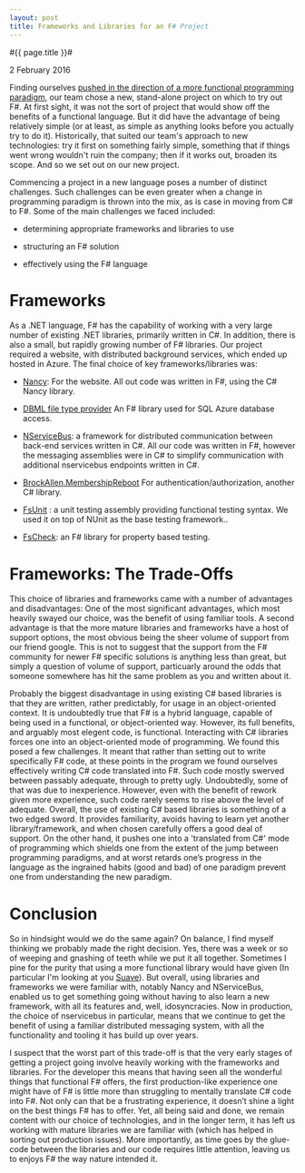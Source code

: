 ```yaml
---
layout: post
title: Frameworks and Libraries for an F# Project
---
```


#{{ page.title }}#

<p class="meta">2 February 2016</p>


Finding ourselves [pushed in the direction of a more functional programming paradigm](http://hombredequeso.id.au/2016/01/29/why-so-functional.html), our team chose a new, stand-alone project on which to try out F#. At first sight, it was not the sort of project that would show off the benefits of a functional language. But it did have the advantage of being relatively simple (or at least, as simple as anything looks before you actually try to do it). Historically, that suited our team's approach to new technologies: try it first on something fairly simple, something that if things went wrong wouldn't ruin the company; then if it works out, broaden its scope. And so we set out on our new project.

Commencing a project in a new language poses a number of distinct challenges. Such challenges can be even greater when a change in programming paradigm is thrown into the mix, as is case in moving from C# to F#. Some of the main challenges we faced included:

* determining appropriate frameworks and libraries to use

* structuring an F# solution

* effectively using the F# language


# Frameworks
As a .NET language, F# has the capability of working with a very large number of existing .NET libraries, primarily written in C#. In addition, there is also a small, but rapidly growing number of F# libraries.
Our project required a website, with distributed background services, which ended up hosted in Azure. The final choice of key frameworks/libraries was:

* [Nancy](http://nancyfx.org/): For the website. All out code was written in F#, using the C# Nancy library.

* [DBML file type provider](https://msdn.microsoft.com/en-us/library/hh361039.aspx) An F# library used for SQL Azure database access.

* [NServiceBus](http://particular.net/nservicebus): a framework for distributed communication between back-end services written in C#. All our code was written in F#, however the messaging assemblies were in C# to simplify communication with additional nservicebus endpoints written in C#.

* [BrockAllen.MembershipReboot](https://github.com/brockallen/BrockAllen.MembershipReboot) For authentication/authorization, another C# library.

* [FsUnit](https://github.com/fsprojects/FsUnit) : a unit testing assembly providing functional testing syntax. We used it on top of NUnit as the base testing framework..

* [FsCheck](https://github.com/fscheck/FsCheck): an F# library for property based testing.

    
# Frameworks: The Trade-Offs
This choice of libraries and frameworks came with a number of advantages and disadvantages:
One of the most significant advantages, which most heavily swayed our choice, was the benefit of using familiar tools.
A second advantage is that the more mature libraries and frameworks have a host of support options, the most obvious being the sheer volume of support from our friend google. This is not to suggest that the support from the F# community for newer F# specific solutions is anything less than great, but simply a question of volume of support, particuarly around the odds that someone somewhere has hit the same problem as you and written about it.

Probably the biggest disadvantage in using existing C# based libraries is that they are written, rather predictably, for usage in an object-oriented context. It is undoubtedly true that F# is a hybrid language, capable of being used in a functional, or object-oriented way. However, its full benefits, and arguably most elegent code, is functional. Interacting with C# libraries forces one into an object-oriented mode of programming. We found this posed a few challenges. It meant that rather than setting out to write specifically F# code, at these points in the program we found ourselves effectively writing C# code translated into F#. Such code mostly swerved between passably adequate, through to pretty ugly. Undoubtedly, some of that was due to inexperience. However, even with the benefit of rework given more experience, such code rarely seems to rise above the level of adequate. Overall, the use of existing C# based libraries is something of a two edged sword. It provides familiarity, avoids having to learn yet another library/framework, and when chosen carefully offers a good deal of support. On the other hand, it pushes one into a 'translated from C#' mode of programming which shields one from the extent of the jump between programming paradigms, and at worst retards one’s progress in the language as the ingrained habits (good and bad) of one paradigm prevent one from understanding the new paradigm.

# Conclusion
So in hindsight would we do the same again? On balance, I find myself thinking we probably made the right decision. Yes, there was a week or so of weeping and gnashing of teeth while we put it all together. Sometimes I pine for the purity that using a more functional library would have given (In particular I'm looking at you [Suave](https://suave.io/)). But overall, using libraries and frameworks we were familiar with, notably Nancy and NServiceBus, enabled us to get something going without having to also learn a new framework, with all its features and, well, idosyncracies. Now in production, the choice of nservicebus in particular, means that we continue to get the benefit of using a familiar distributed messaging system, with all the functionality and tooling it has build up over years.

I suspect that the worst part of this trade-off is that the very early stages of getting a project going involve heavily working with the frameworks and libraries. For the developer this means that having seen all the wonderful things that functional F# offers, the first production-like experience one might have of F# is little more than struggling to mentally translate C# code into F#. Not only can that be a frustrating experience, it doesn’t shine a light on the best things F# has to offer. Yet, all being said and done, we remain content with our choice of technologies, and in the longer term, it has left us working with mature libraries we are familiar with (which has helped in sorting out production issues). More importantly, as time goes by the glue-code between the libraries and our code requires little attention, leaving us to enjoys F# the way nature intended it.


